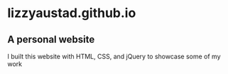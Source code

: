 # lizzyaustad.github.io
## A personal website

I built this website with HTML, CSS, and jQuery to showcase some of my work
